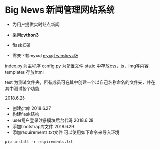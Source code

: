 # Big News 新闻管理网站系统
- 为用户提供实时热点新闻

- 采用**python3**
- flask框架
- 需要下载mysql [mysql windows版](https://dev.mysql.com/downloads/installer/)

index.py 为主程序
config.py 为配置文件
static 中存放css，js，img等内容
templates 存放html

test 为测试文件夹，所有成员可在其中创建一个以自己名称命名的文件夹，并在其中测试各个功能


2018.6.26 
- 创建git库
2018.6.27 
- 构建flask结构
- user用户登录注册模块后台代码
2018.6.28
- 添加bootstrap库文件
2018.6.29
- 添加requirements.txt文件 可以使用如下命令来导入环境
```
pip install -r requirements.txt
```
